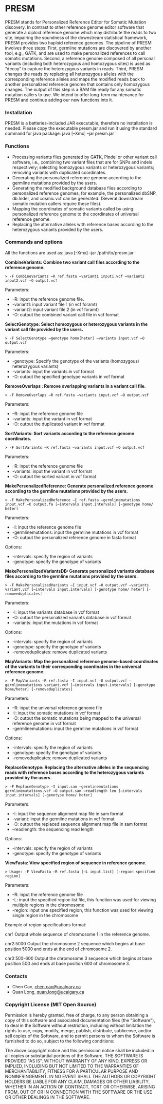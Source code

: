 # PRESM

PRESM stands for Personalized Reference Editor for Somatic Mutation discovery. In contrast to other reference genome editor software that generate a diploid reference genome which may distribute the reads to two site, impairing the soundness of the downstream statistical framework, PRESM provides two haploid reference genomes. The pipeline of PRESM involves three steps: First, germline mutations are discovered by another tool, e.g., GATK, and are used to make personalized references to call somatic mutations. Second, a reference genome composed of all personal variants (including both heterozygous and homozygous sites) is used as “decoy” to capture the heterozygous variants in reads. Third, PRESM changes the reads by replacing all heterozygous alleles with the corresponding reference alleles and maps the modified reads back to another personalized reference genome that contains only homozygous changes. The output of this step is a BAM file ready for any somatic mutation callers to use. We intend to offer long-term maintenance for PRESM and continue adding our new functions into it.

### Installation

PRESM is a batteries-included JAR executable; therefore no installation is needed. Please copy the executable presm.jar and run it using the standard command for java package:
java [–Xmx] –jar presm.jar

### Functions
* Processing variants files generated by GATK, Pindel or other variant call software, i.e., combining two variant files that are for SNPs and indels respectively; selecting homozygous variants or heterozygous variants; removing variants with duplicated coordinates.
* Generating the personalized reference genome according to the germline mutations provided by the users. 
* Generating the modified background database files according to personalized reference genomes, for example, the personalized dbSNP, db.Indel, and cosmic.vcf can be generated. (Several downstream somatic mutation callers require these files).
* Mapping the coordinates of somatic variants called by using personalized reference genome to the coordinates of universal
reference genome.
* Replacing the alternative alleles with reference bases according to the heterozygous variants provided by the users.

### Commands and options

All the functions are used as:
java [-Xmx] –jar /path/to/presm.jar <options>
  
  
**CombineVariants: Combine two variant call files according to the reference genome.**
```
> -F CombineVariants –R ref.fasta –variant1 input1.vcf –variant2 input2.vcf –O output.vcf
```
Parameters: 
* –R: input the reference genome file. 
* -variant1: input variant file 1 (in vcf foramt)
* -variant2: input variant file 2 (in vcf foramt)
* -O: output the combined variant call file in vcf format

**SelectGenotype: Select homozygous or heterozygous variants in the variant call file provided by the users.**
```
> -F SelectGenotype –genotype homo[heter] –variants input.vcf –O output.vcf
```
Parameters: 
* -genotype: Specify the genotype of the variants (homozygous/
heterozygous variants)
* -variants: input the variants in vcf format
* -O: output the specified genotype variants in vcf format

**RemoveOverlaps : Remove overlapping variants in a variant call file.**
```
> -F RemoveOverlaps –R ref.fasta –variants input.vcf –O output.vcf
```
Parameters: 
* –R: input the reference genome file
* -variants: input the variant in vcf format
* -O: output the duplicated variant in vcf format


**SortVariants: Sort variants according to the reference genome coordinates.**
```
> -F SortVariants –R ref.fasta –variants input.vcf –O output.vcf
```
Parameters: 
* –R: input the reference genome file
* -variants: input the variant in vcf format
* -O: output the sorted variant in vcf format




**MakePersonalizedReference: Generate personalized reference genome according to the germline mutations provided by the users.**
```
> -F MakePersonalizedReference –I ref.fasta –germlinemutations input.vcf –O output.fa [–intervals input.intervals] [-genotype home/ heter]
```
Parameters: 
* –I: input the reference genome file
* -germlinemutations: input the germline mutations in vcf format
* -O: output the personalized reference genome in fasta format

Options:
* -intervals: specify the region of variants
* -genotype: specify the genotype of variants

**MakePersonalizedVariantsDB: Generate personalized variants database files according to the germline mutations provided by the
users.**
```
> -F MakePersonalizedVariants –I input.vcf –O output.vcf –variants variant.vcf [–intervals input.intervals] [-genotype home/ heter] [-removeduplicates]
```
Parameters: 
* -I: input the variants database in vcf format
* -O: output the personalized variants database in vcf format
* -variants: input the mutations in vcf format

Options:
* -intervals: specify the region of variants
* -genotype: specify the genotype of variants
* -removeduplicates: remove duplicated variants


**MapVariants: Map the personalized reference genome-based coordinates of the variants to their corresponding coordinates in the universal reference genome.**
```
> -F MapVariants –R ref.fasta –I input.vcf –O output.vcf –germlinemutations variant.vcf [–intervals input.intervals] [-genotype home/heter] [-removeduplicates]
```
Parameters: 
* –R: input the universal reference genome file
* -I: input the somatic mutations in vcf format
* -O: output the somatic mutations being mapped to the universal reference genome in vcf format
* -germlinemutations: input the germline mutations in vcf format

Options:
* -intervals: specify the region of variants
* -genotype: specify the genotype of variants
* -removeduplicates: remove duplicated variants


**ReplaceGenotype: Replacing the alternative alleles in the sequencing reads with reference bases according to the heterozygous variants provided by the users.**
```
> -F ReplaceGenotype –I input.sam –germlinemutations germlinemutations.vcf –O output.sam –readlength len [–intervals input.intervals] [-genotype home/ heter]
```
Parameters: 
* -I: input the sequence alignment map file in sam format
* -variant: input the germline mutations in vcf format
* -O: output the replaced sequence alignment map file in sam format
* –readlength: the sequencing read length

Options:
* -intervals: specify the region of variants
* -genotype: specify the genotype of variants

**ViewFasta: View specified region of sequence in reference genome.**
```
> Usage: -F ViewFasta –R ref.fasta [–L input.list] [-region specified region]
```
Parameters: 
* –R: input the reference genome file
* -L: input the specified region list file, this function was used for viewing multiple regions in the chromosome
* -region: input one specified region, this function was used for viewing single region in the chromosome

Example of region specifications format:

chr1 Output whole sequence of chromosome 1 in the reference genome.

chr2:5000 Output the chromosome 2 sequence which begins at base position 5000 and ends at the end of chromosome 2.

chr3:500-600 Output the chromosome 3 sequence which begins at base position 500 and ends at base position 600 of chromosome 3.

### Contacts
* Chen Cao, chen.cao@ucalgary.ca
* Quan Long, quan.long@ucalgary.ca

### Copyright License (MIT Open Source)
Permission is hereby granted, free of charge, to any person obtaining a copy of this software and associated documentation files (the "Software"), to deal in the Software without restriction, including without limitation the rights to use, copy, modify, merge, publish, distribute, sublicense, and/or sell copies of the Software, and to permit persons to whom the Software is furnished to do so, subject to the following conditions: 

The above copyright notice and this permission notice shall be included in all copies or substantial portions of the Software.
THE SOFTWARE IS PROVIDED "AS IS", WITHOUT WARRANTY OF ANY KIND, EXPRESS OR IMPLIED, INCLUDING BUT NOT LIMITED TO THE WARRANTIES OF MERCHANTABILITY, FITNESS FOR A PARTICULAR PURPOSE AND NONINFRINGEMENT. IN NO EVENT SHALL THE AUTHORS OR COPYRIGHT HOLDERS BE LIABLE FOR ANY CLAIM, DAMAGES OR OTHER LIABILITY, WHETHER IN AN ACTION OF CONTRACT, TORT OR OTHERWISE, ARISING FROM, OUT OF OR IN CONNECTION WITH THE SOFTWARE OR THE USE OR OTHER DEALINGS IN THE SOFTWARE.
